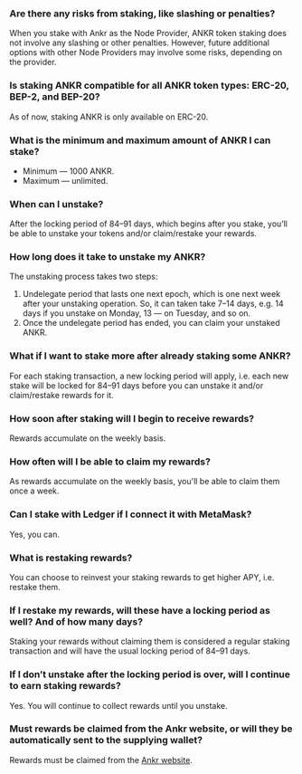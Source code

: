 ### Are there any risks from staking, like slashing or penalties?
When you stake with Ankr as the Node Provider, ANKR token staking does not involve any slashing or other penalties. 
However, future additional options with other Node Providers may involve some risks, depending on the provider.

###  Is staking ANKR compatible for all ANKR token types: ERC-20,  BEP-2, and BEP-20? 
As of now, staking ANKR is only available on ERC-20.

###  What is the minimum and maximum amount of ANKR I can stake?
* Minimum — 1000 ANKR.
* Maximum — unlimited.

### When can I unstake?
After the locking period of 84–91 days, which begins after you stake, you’ll be able to unstake your tokens and/or claim/restake your rewards.

### How long does it take to unstake my ANKR?
The unstaking process takes two steps: 
1. Undelegate period that lasts one next epoch, which is one next week after your unstaking operation. So, it can taken take 7–14 days, e.g. 14 days if you unstake on Monday, 13 — on Tuesday, and so on. 
2. Once the undelegate period has ended, you can claim your unstaked ANKR.

### What if I want to stake more after already staking some ANKR?
For each staking transaction, a new locking period will apply, i.e. each new stake will be locked for 84–91 days before you can unstake it and/or claim/restake rewards for it. 

### How soon after staking will I begin to receive rewards? 
Rewards accumulate on the weekly basis.

### How often will I be able to claim my rewards?
As rewards accumulate on the weekly basis, you'll be able to claim them once a week.

### Can I stake with Ledger if I connect it with MetaMask?
Yes, you can.

### What is restaking rewards?
You can choose to reinvest your staking rewards to get higher APY, i.e. restake them.

### If I restake my rewards, will these have a locking period as well? And of how many days?
Staking your rewards without claiming them is considered a regular staking transaction and will have the usual locking period of 84–91 days.

###  If I don’t unstake after the locking period is over, will I continue to earn staking rewards?
Yes. You will continue to collect rewards until you unstake.

### Must rewards be claimed from the Ankr website, or will they be automatically sent to the supplying wallet?
Rewards must be claimed from the [Ankr website](https://www.ankr.com/staking/dashboard/).









